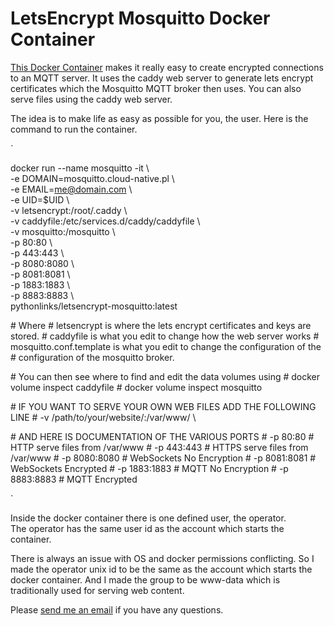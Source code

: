 # LetsEncrypt Mosquitto Docker Container  

[This Docker Container](https://hub.docker.com/r/pythonlinks/letsencrypt-mosquitto) makes it really easy to create encrypted connections to an MQTT server.  It uses the caddy web server to generate lets encrypt certificates which the Mosquitto MQTT broker then uses.  You can also serve files using the
caddy web server.  

The idea is to make life as easy as possible for you, the user. Here is the command to run the container.  

`

docker run --name mosquitto -it \\  
    -e DOMAIN=mosquitto.cloud-native.pl \\  
    -e EMAIL=me@domain.com \\  
    -e UID=$UID \\  
    -v letsencrypt:/root/.caddy \\  
    -v caddyfile:/etc/services.d/caddy/caddyfile \\  
    -v mosquitto:/mosquitto \\  
    -p 80:80 \\  
    -p 443:443 \\  
    -p 8080:8080 \\  
    -p 8081:8081 \\  
    -p 1883:1883 \\  
    -p 8883:8883 \\  
     pythonlinks/letsencrypt-mosquitto:latest

\#  Where 
\#     letsencrypt is where the lets encrypt certificates and keys are stored.
\#     caddyfile is what you edit to change how the web server works
\#     mosquitto.conf.template is what you edit to change the configuration of the 
\#                             configuration of the mosquitto broker.

\#     You can then see where to find and edit the data volumes using 
\#      docker volume inspect caddyfile
\#      docker volume inspect mosquitto

\#    IF YOU WANT TO SERVE YOUR OWN WEB FILES ADD THE FOLLOWING LINE
\#    -v /path/to/your/website/:/var/www\/ \

\#    AND HERE IS DOCUMENTATION OF THE VARIOUS PORTS
\#    -p 80:80       # HTTP  serve files from /var/www
\#    -p 443:443     # HTTPS serve files from /var/www
\#    -p 8080:8080   # WebSockets No Encryption 
\#    -p 8081:8081   # WebSockets Encrypted
\#    -p 1883:1883   # MQTT No Encryption 
\#    -p 8883:8883   # MQTT Encrypted

`

Inside the docker container there is one defined user, the operator.  
The operator has the same user id as the account which starts the container. 





There is always an issue with OS and docker permissions conflicting.
So I made the operator unix id to be the same as the account which starts the docker 
container.  And I made the group to be www-data which is traditionally used for 
serving web content.  

   <p> Please <a href="mailto:lozinski@PythonLinks.info">send me an email</a>
if you have any questions.
</p>    

